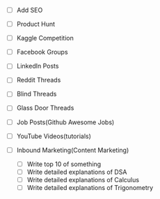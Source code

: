 - [ ] Add SEO
- [ ] Product Hunt
- [ ] Kaggle Competition
- [ ] Facebook Groups
- [ ] LinkedIn Posts
- [ ] Reddit Threads
- [ ] Blind Threads
- [ ] Glass Door Threads
- [ ] Job Posts(Github Awesome Jobs)
- [ ] YouTube Videos(tutorials)
- [ ] Inbound Marketing(Content Marketing)

  - [ ] Write top 10 of something
  - [ ] Write detailed explanations of DSA
  - [ ] Write detailed explanations of Calculus
  - [ ] Write detailed explanations of Trigonometry
